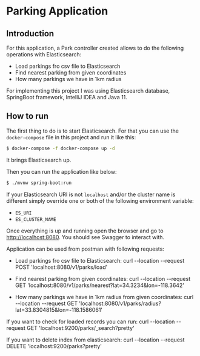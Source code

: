 # Parking Application

## Introduction

For this application, a Park controller created allows to do the following operations with Elasticsearch:

- Load parkings fro csv file to Elasticsearch 
- Find nearest parking from given coordinates
- How many parkings we have in 1km radius

For implementing this project I was using Elasticsearch database, SpringBoot framework, IntelliJ IDEA and Java 11.

## How to run

The first thing to do is to start Elasticsearch. For that you can use the `docker-compose` file in this project
and run it like this:

```bash
$ docker-compose -f docker-compose up -d
``` 

It brings Elasticsearch up.

Then you can run the application like below:

```bash
$ ./mvnw spring-boot:run
```

If your Elasticsearch URI is not `localhost` and/or the cluster name is different simply override one or both of the following environment variable:

- `ES_URI`
- `ES_CLUSTER_NAME`

Once everything is up and running open the browser and go to [http://localhost:8080](http://localhost:8080). You should see Swagger to interact with.

Application can be used from postman with following requests:

- Load parkings fro csv file to Elasticsearch:
  curl --location --request POST 'localhost:8080/v1/parks/load'

- Find nearest parking from given coordinates:
  curl --location --request GET 'localhost:8080/v1/parks/nearest?lat=34.3234&lon=-118.3642'

- How many parkings we have in 1km radius from given coordinates:
  curl --location --request GET 'localhost:8080/v1/parks/radius?lat=33.8304815&lon=-118.1586061'

If you want to check for loaded records you can run:
  curl --location --request GET 'localhost:9200/parks/_search?pretty'

If you want to delete index from elasticsearch:
  curl --location --request DELETE 'localhost:9200/parks?pretty'
